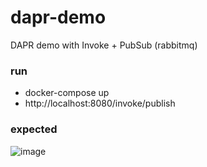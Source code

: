 # dapr-demo

DAPR demo with Invoke + PubSub (rabbitmq)

### run
- docker-compose up
- http://localhost:8080/invoke/publish

### expected
![image](https://github.com/tomas-vojtas/dapr-demo/assets/144006546/cb16be01-85ea-44b3-9d03-64463faf57d9)
